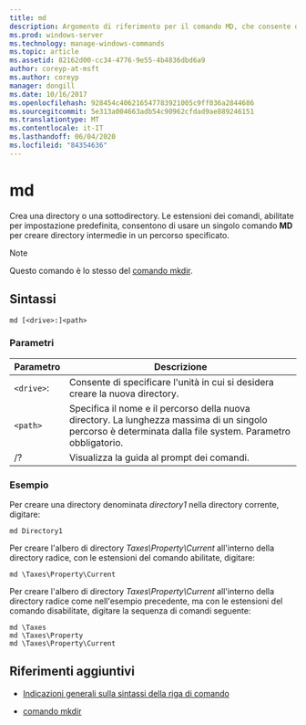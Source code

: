 ```yaml
---
title: md
description: Argomento di riferimento per il comando MD, che consente di creare una directory o una sottodirectory.
ms.prod: windows-server
ms.technology: manage-windows-commands
ms.topic: article
ms.assetid: 82162d00-cc34-4776-9e55-4b4836dbd6a9
author: coreyp-at-msft
ms.author: coreyp
manager: dongill
ms.date: 10/16/2017
ms.openlocfilehash: 928454c406216547783921005c9ff036a2844686
ms.sourcegitcommit: 5e313a004663adb54c90962cfdad9ae889246151
ms.translationtype: MT
ms.contentlocale: it-IT
ms.lasthandoff: 06/04/2020
ms.locfileid: "84354636"
---
```

# <a name="md"></a>md

Crea una directory o una sottodirectory. Le estensioni dei comandi, abilitate per impostazione predefinita, consentono di usare un singolo comando **MD** per creare directory intermedie in un percorso specificato.

> [!NOTE]
> Questo comando è lo stesso del [comando mkdir](mkdir.md).

## <a name="syntax"></a>Sintassi

```
md [<drive>:]<path>
```

### <a name="parameters"></a>Parametri

| Parametro | Descrizione |
| --------- | ----------- |
| `<drive>`: | Consente di specificare l'unità in cui si desidera creare la nuova directory. |
| `<path>` | Specifica il nome e il percorso della nuova directory. La lunghezza massima di un singolo percorso è determinata dalla file system. Parametro obbligatorio. |
| /? | Visualizza la guida al prompt dei comandi. |

### <a name="examples"></a>Esempio

Per creare una directory denominata *directory1* nella directory corrente, digitare:

```
md Directory1
```

Per creare l'albero di directory *Taxes\Property\Current* all'interno della directory radice, con le estensioni del comando abilitate, digitare:

```
md \Taxes\Property\Current
```

Per creare l'albero di directory *Taxes\Property\Current* all'interno della directory radice come nell'esempio precedente, ma con le estensioni del comando disabilitate, digitare la sequenza di comandi seguente:

```
md \Taxes
md \Taxes\Property
md \Taxes\Property\Current
```

## <a name="additional-references"></a>Riferimenti aggiuntivi

- [Indicazioni generali sulla sintassi della riga di comando](command-line-syntax-key.md)

- [comando mkdir](mkdir.md)